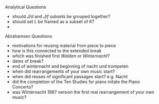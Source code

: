 Analytical Questions

- should *J/d* and *J/f* subsets be grouped together?
- should set *L* be framed as a subset of *K*?
-

Abrahamsen Questions

- motivations for reusing material from piece to piece
- how is this connected to the extended break
- which was finished first *Walden* or *Winternacht*?
- dates of break?
- end of winternacht and beginning of nacht und trompeten
- when did rearrangements of your own music start?
- when did reuses of significant passages start? e.g. Nacht
- did the completion of the Ten Studies for piano initate the Piano Concerto?
- was Winternacht 1987 version the first real rearrangement of your own music?
